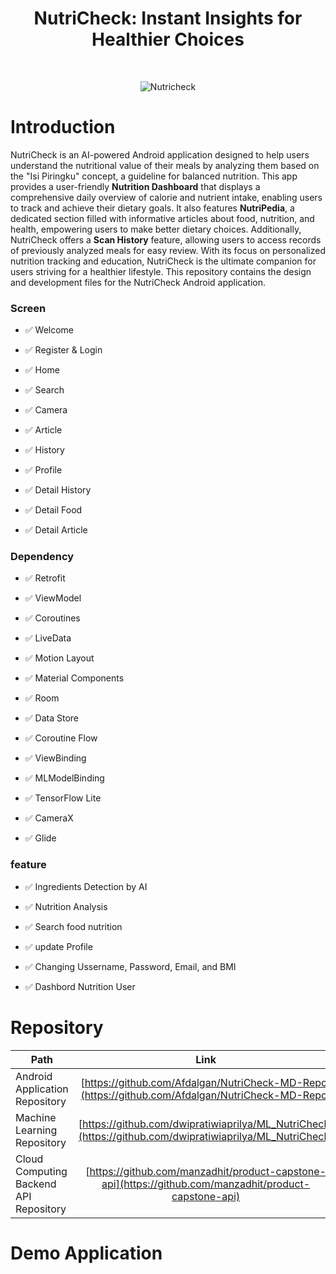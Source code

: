 <h1 align="center"> NutriCheck: Instant Insights for Healthier Choices </h1> <br>
<p align="center">
  <a>
    <img alt="Nutricheck" title="Nutricheck" src="https://github.com/NutriCheck-apk/documentasi/blob/main/NutriCheck.png">
  </a>
</p>

# Introduction

NutriCheck is an AI-powered Android application designed to help users understand the nutritional value of their meals by analyzing them based on the "Isi Piringku" concept, a guideline for balanced nutrition. This app provides a user-friendly **Nutrition Dashboard** that displays a comprehensive daily overview of calorie and nutrient intake, enabling users to track and achieve their dietary goals. It also features **NutriPedia**, a dedicated section filled with informative articles about food, nutrition, and health, empowering users to make better dietary choices. Additionally, NutriCheck offers a **Scan History** feature, allowing users to access records of previously analyzed meals for easy review. With its focus on personalized nutrition tracking and education, NutriCheck is the ultimate companion for users striving for a healthier lifestyle. This repository contains the design and development files for the NutriCheck Android application.


### Screen

- ✅ Welcome

- ✅ Register & Login

- ✅ Home

- ✅ Search

- ✅ Camera
  
- ✅ Article

- ✅ History

- ✅ Profile

- ✅ Detail History

- ✅ Detail Food

- ✅ Detail Article

### Dependency

- ✅ Retrofit

- ✅ ViewModel

- ✅ Coroutines

- ✅ LiveData

- ✅ Motion Layout

- ✅ Material Components

- ✅ Room
      
- ✅ Data Store

- ✅ Coroutine Flow

- ✅ ViewBinding
    
- ✅ MLModelBinding

- ✅ TensorFlow Lite

- ✅ CameraX

- ✅ Glide

### feature

- ✅ Ingredients Detection by AI

- ✅ Nutrition Analysis

- ✅ Search food nutrition

- ✅ update Profile

- ✅ Changing Ussername, Password, Email, and BMI

- ✅ Dashbord Nutrition User

# Repository

| Path | Link |
| ----------- | :---------: |
| Android Application Repository | [https://github.com/Afdalgan/NutriCheck-MD-Repo](https://github.com/Afdalgan/NutriCheck-MD-Repo) |
| Machine Learning Repository | [https://github.com/dwipratiwiaprilya/ML_NutriCheck](https://github.com/dwipratiwiaprilya/ML_NutriCheck) |
| Cloud Computing Backend API Repository | [https://github.com/manzadhit/product-capstone-api](https://github.com/manzadhit/product-capstone-api) |


# Demo Application
